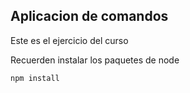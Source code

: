 

## Aplicacion de comandos

Este es el ejercicio del curso

Recuerden instalar los paquetes de node

```
npm install
```